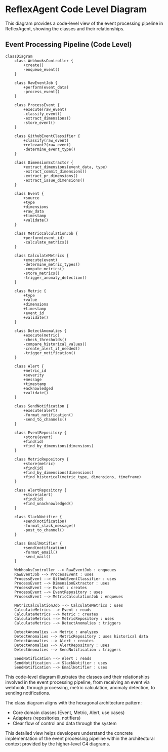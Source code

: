# ReflexAgent Code Level Diagram

This diagram provides a code-level view of the event processing pipeline in ReflexAgent, showing the classes and their relationships.

## Event Processing Pipeline (Code Level)

```mermaid
classDiagram
    class WebhooksController {
        +create()
        -enqueue_event()
    }
    
    class RawEventJob {
        +perform(event_data)
        -process_event()
    }
    
    class ProcessEvent {
        +execute(raw_event)
        -classify_event()
        -extract_dimensions()
        -store_event()
    }
    
    class GithubEventClassifier {
        +classify(raw_event)
        +relevant?(raw_event)
        -determine_event_type()
    }
    
    class DimensionExtractor {
        +extract_dimensions(event_data, type)
        -extract_commit_dimensions()
        -extract_pr_dimensions()
        -extract_issue_dimensions()
    }
    
    class Event {
        +source
        +type
        +dimensions
        +raw_data
        +timestamp
        +validate()
    }
    
    class MetricCalculationJob {
        +perform(event_id)
        -calculate_metrics()
    }
    
    class CalculateMetrics {
        +execute(event)
        -determine_metric_types()
        -compute_metrics()
        -store_metrics()
        -trigger_anomaly_detection()
    }
    
    class Metric {
        +type
        +value
        +dimensions
        +timestamp
        +event_id
        +validate()
    }
    
    class DetectAnomalies {
        +execute(metric)
        -check_thresholds()
        -compare_historical_values()
        -create_alert_if_needed()
        -trigger_notification()
    }
    
    class Alert {
        +metric_id
        +severity
        +message
        +timestamp
        +acknowledged
        +validate()
    }
    
    class SendNotification {
        +execute(alert)
        -format_notification()
        -send_to_channels()
    }
    
    class EventRepository {
        +store(event)
        +find(id)
        +find_by_dimensions(dimensions)
    }
    
    class MetricRepository {
        +store(metric)
        +find(id)
        +find_by_dimensions(dimensions)
        +find_historical(metric_type, dimensions, timeframe)
    }
    
    class AlertRepository {
        +store(alert)
        +find(id)
        +find_unacknowledged()
    }
    
    class SlackNotifier {
        +send(notification)
        -format_slack_message()
        -post_to_channel()
    }
    
    class EmailNotifier {
        +send(notification)
        -format_email()
        -send_mail()
    }

    WebhooksController --> RawEventJob : enqueues
    RawEventJob --> ProcessEvent : uses
    ProcessEvent --> GithubEventClassifier : uses
    ProcessEvent --> DimensionExtractor : uses
    ProcessEvent --> Event : creates
    ProcessEvent --> EventRepository : uses
    ProcessEvent --> MetricCalculationJob : enqueues
    
    MetricCalculationJob --> CalculateMetrics : uses
    CalculateMetrics --> Event : reads
    CalculateMetrics --> Metric : creates
    CalculateMetrics --> MetricRepository : uses
    CalculateMetrics --> DetectAnomalies : triggers
    
    DetectAnomalies --> Metric : analyzes
    DetectAnomalies --> MetricRepository : uses historical data
    DetectAnomalies --> Alert : creates
    DetectAnomalies --> AlertRepository : uses
    DetectAnomalies --> SendNotification : triggers
    
    SendNotification --> Alert : reads
    SendNotification --> SlackNotifier : uses
    SendNotification --> EmailNotifier : uses
```

This code-level diagram illustrates the classes and their relationships involved in the event processing pipeline, from receiving an event via webhook, through processing, metric calculation, anomaly detection, to sending notifications. 

The class diagram aligns with the hexagonal architecture pattern:
- Core domain classes (Event, Metric, Alert, use cases)
- Adapters (repositories, notifiers)
- Clear flow of control and data through the system

This detailed view helps developers understand the concrete implementation of the event processing pipeline within the architectural context provided by the higher-level C4 diagrams. 